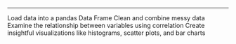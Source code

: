 ****
Load data into a pandas Data Frame
Clean and combine messy data
Examine the relationship between variables using correlation
Create insightful visualizations like histograms, scatter plots, and bar charts
